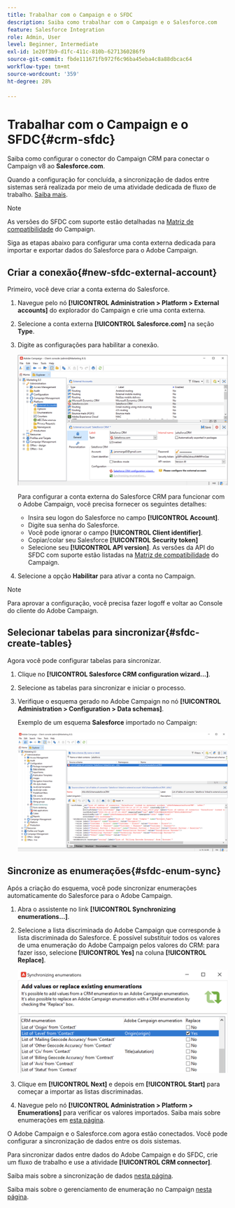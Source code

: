 ```yaml
---
title: Trabalhar com o Campaign e o SFDC
description: Saiba como trabalhar com o Campaign e o Salesforce.com
feature: Salesforce Integration
role: Admin, User
level: Beginner, Intermediate
exl-id: 1e20f3b9-d1fc-411c-810b-6271360286f9
source-git-commit: fbde111671fb972f6c96ba45eba4c8a88dbcac64
workflow-type: tm+mt
source-wordcount: '359'
ht-degree: 28%

---
```


# Trabalhar com o Campaign e o SFDC{#crm-sfdc}

Saiba como configurar o conector do Campaign CRM para conectar o Campaign v8 ao **Salesforce.com**.

Quando a configuração for concluída, a sincronização de dados entre sistemas será realizada por meio de uma atividade dedicada de fluxo de trabalho. [Saiba mais](crm-data-sync.md).

>[!NOTE]
>
>As versões do SFDC com suporte estão detalhadas na [Matriz de compatibilidade](../start/compatibility-matrix.md) do Campaign.

Siga as etapas abaixo para configurar uma conta externa dedicada para importar e exportar dados do Salesforce para o Adobe Campaign.

## Criar a conexão{#new-sfdc-external-account}

Primeiro, você deve criar a conta externa do Salesforce.

1. Navegue pelo nó **[!UICONTROL Administration > Platform > External accounts]** do explorador do Campaign e crie uma conta externa.
1. Selecione a conta externa **[!UICONTROL Salesforce.com]** na seção **Type**.
1. Digite as configurações para habilitar a conexão.

   ![](assets/sfdc-external-account.png)

   Para configurar a conta externa do Salesforce CRM para funcionar com o Adobe Campaign, você precisa fornecer os seguintes detalhes:

   * Insira seu logon do Salesforce no campo **[!UICONTROL Account]**.
   * Digite sua senha do Salesforce.
   * Você pode ignorar o campo **[!UICONTROL Client identifier]**.
   * Copiar/colar seu Salesforce **[!UICONTROL Security token]**
   * Selecione seu **[!UICONTROL API version]**. As versões da API do SFDC com suporte estão listadas na [Matriz de compatibilidade](../start/compatibility-matrix.md) do Campaign.

1. Selecione a opção **Habilitar** para ativar a conta no Campaign.

>[!NOTE]
>
>Para aprovar a configuração, você precisa fazer logoff e voltar ao Console do cliente do Adobe Campaign.

## Selecionar tabelas para sincronizar{#sfdc-create-tables}

Agora você pode configurar tabelas para sincronizar.

1. Clique no **[!UICONTROL Salesforce CRM configuration wizard...]**.
1. Selecione as tabelas para sincronizar e iniciar o processo.
1. Verifique o esquema gerado no Adobe Campaign no nó **[!UICONTROL Administration > Configuration > Data schemas]**.

   Exemplo de um esquema **Salesforce** importado no Campaign:

   ![](assets/sfdc-schemas.png)

## Sincronize as enumerações{#sfdc-enum-sync}

Após a criação do esquema, você pode sincronizar enumerações automaticamente do Salesforce para o Adobe Campaign.

1. Abra o assistente no link **[!UICONTROL Synchronizing enumerations...]**.
1. Selecione a lista discriminada do Adobe Campaign que corresponde à lista discriminada do Salesforce.
É possível substituir todos os valores de uma enumeração do Adobe Campaign pelos valores do CRM: para fazer isso, selecione **[!UICONTROL Yes]** na coluna **[!UICONTROL Replace]**.

   ![](assets/sfdc-enum.png)

1. Clique em **[!UICONTROL Next]** e depois em **[!UICONTROL Start]** para começar a importar as listas discriminadas.

1. Navegue pelo nó **[!UICONTROL Administration > Platform > Enumerations]** para verificar os valores importados. Saiba mais sobre enumerações em [esta página](../config/ui-settings.md#enumerations).

O Adobe Campaign e o Salesforce.com agora estão conectados. Você pode configurar a sincronização de dados entre os dois sistemas.

Para sincronizar dados entre dados do Adobe Campaign e do SFDC, crie um fluxo de trabalho e use a atividade **[!UICONTROL CRM connector]**.

Saiba mais sobre a sincronização de dados [nesta página](crm-data-sync.md).

Saiba mais sobre o gerenciamento de enumeração no Campaign [nesta página](../dev/enumerations.md).

